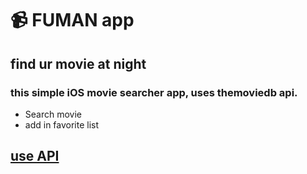 # 📹 FUMAN app



## find ur movie at night

### this simple iOS movie searcher app, uses themoviedb api.
 - Search movie
 - add in favorite list

## [use API](https://developers.themoviedb.org/3/getting-started/introduction)
